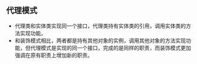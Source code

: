 ## 代理模式
- 代理类和实体类实现同一个接口，代理类持有实体类的引用，调用实体类的方法实现功能。
- 和装饰模式相比，两者都是持有其他对象的实例，调用其他对象的方法实现功能，但代理模式是实现的同一个接口，完成的是同样的职责，而装饰模式更加强调在原有职责上增加新的职责。